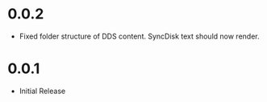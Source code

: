 # 0.0.2

* Fixed folder structure of DDS content. SyncDisk text should now render.

# 0.0.1

* Initial Release